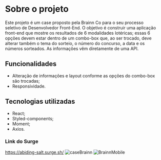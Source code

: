# Sobre o projeto

Este projeto é um case proposto pela Brainn Co para o seu processo seletivo de Desenvolvedor Front-End. O objetivo é construir uma aplicação front-end que mostre os resultados de 6 modalidades lotéricas; essas 6 opções devem estar dentro de um combo-box que, ao ser trocado, deve alterar também o tema do sorteio, o número do concurso, a data e os números sorteados. As informações vêm diretamente de uma API.  

## Funcionalidades

* Alteração de informações e layout conforme as opções do combo-box são trocadas;
* Responsividade. 

## Tecnologias utilizadas

* React;
* Styled-components;
* Moment;
* Axios.

### Link do Surge
https://abiding-salt.surge.sh/
![caseBrainn](https://user-images.githubusercontent.com/90624608/169656502-4af216d3-7b3a-42ba-b476-27c39945337b.png)
![BrainnMobile](https://user-images.githubusercontent.com/90624608/169656505-9257e80e-eadf-4b23-9d7a-d3cec81bc327.jpeg)
